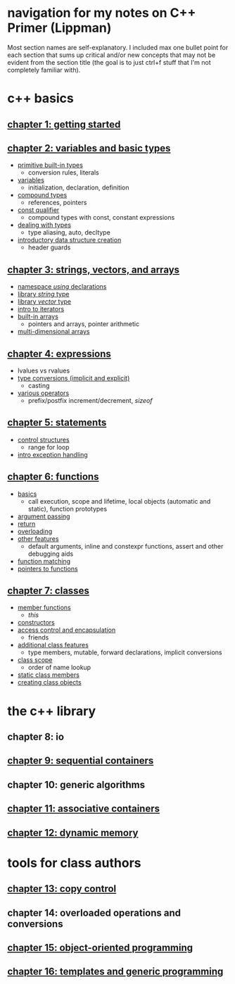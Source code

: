 # navigation for my notes on C++ Primer (Lippman)

Most section names are self-explanatory. I included max one bullet point for each section that sums up critical and/or new concepts that may not be evident from the section title (the goal is to just ctrl+f stuff that I'm not completely familiar with).

# c++ basics

## [chapter 1: getting started](https://github.com/tedklin/pseudoblog/blob/master/cpp_notebook/primer/ch-01.md)

## [chapter 2: variables and basic types](https://github.com/tedklin/pseudoblog/blob/master/cpp_notebook/primer/ch-02.md)

- [primitive built-in types](https://github.com/tedklin/pseudoblog/blob/master/cpp_notebook/primer/ch-02.md#primitive-built-in-types-21)
  - conversion rules, literals
- [variables](https://github.com/tedklin/pseudoblog/blob/master/cpp_notebook/primer/ch-02.md#variables-22)
  - initialization, declaration, definition
- [compound types](https://github.com/tedklin/pseudoblog/blob/master/cpp_notebook/primer/ch-02.md#compound-types-23)
  - references, pointers
- [const qualifier](https://github.com/tedklin/pseudoblog/blob/master/cpp_notebook/primer/ch-02.md#const-qualifier-24)
  - compound types with const, constant expressions
- [dealing with types](https://github.com/tedklin/pseudoblog/blob/master/cpp_notebook/primer/ch-02.md#dealing-with-types-25)
  - type aliasing, auto, decltype
- [introductory data structure creation](https://github.com/tedklin/pseudoblog/blob/master/cpp_notebook/primer/ch-02.md#introductory-data-structure-creation-26)
  - header guards

## [chapter 3: strings, vectors, and arrays](https://github.com/tedklin/pseudoblog/blob/master/cpp_notebook/primer/ch-03.md)

- [namespace *using* declarations](https://github.com/tedklin/pseudoblog/blob/master/cpp_notebook/primer/ch-03.md#namespace-using-declarations-31)
- [library *string* type](https://github.com/tedklin/pseudoblog/blob/master/cpp_notebook/primer/ch-03.md#library-string-type-32)
- [library *vector* type](https://github.com/tedklin/pseudoblog/blob/master/cpp_notebook/primer/ch-03.md#library-vector-type-33)
- [intro to iterators](https://github.com/tedklin/pseudoblog/blob/master/cpp_notebook/primer/ch-03.md#intro-to-iterators-34)
- [built-in arrays](https://github.com/tedklin/pseudoblog/blob/master/cpp_notebook/primer/ch-03.md#built-in-arrays-35)
  - pointers and arrays, pointer arithmetic
- [multi-dimensional arrays](https://github.com/tedklin/pseudoblog/blob/master/cpp_notebook/primer/ch-03.md#multi-dimensional-arrays-36)

## [chapter 4: expressions](https://github.com/tedklin/pseudoblog/blob/master/cpp_notebook/primer/ch-04.md)

- lvalues vs rvalues
- [type conversions (implicit and explicit)](https://github.com/tedklin/pseudoblog/blob/master/cpp_notebook/primer/ch-04.md#type-conversions)
  - casting
- [various operators](https://github.com/tedklin/pseudoblog/blob/master/cpp_notebook/primer/ch-04.md#specific-operators)
  - prefix/postfix increment/decrement, *sizeof*

## [chapter 5: statements](https://github.com/tedklin/pseudoblog/blob/master/cpp_notebook/primer/ch-05.md)

- [control structures](https://github.com/tedklin/pseudoblog/blob/master/cpp_notebook/primer/ch-05.md#control-structures)
  - range for loop
- [intro exception handling](https://github.com/tedklin/pseudoblog/blob/master/cpp_notebook/primer/ch-05.md#intro-to-exception-handling)

## [chapter 6: functions](https://github.com/tedklin/pseudoblog/blob/master/cpp_notebook/primer/ch-06.md)

- [basics](https://github.com/tedklin/pseudoblog/blob/master/cpp_notebook/primer/ch-06.md#basics-61)
  - call execution, scope and lifetime, local objects (automatic and static), function prototypes
- [argument passing](https://github.com/tedklin/pseudoblog/blob/master/cpp_notebook/primer/ch-06.md#argument-passing-62)
- [return](https://github.com/tedklin/pseudoblog/blob/master/cpp_notebook/primer/ch-06.md#return-63)
- [overloading](https://github.com/tedklin/pseudoblog/blob/master/cpp_notebook/primer/ch-06.md#overloaded-functions-64)
- [other features](https://github.com/tedklin/pseudoblog/blob/master/cpp_notebook/primer/ch-06.md#other-features-65)
  - default arguments, inline and constexpr functions, assert and other debugging aids
- [function matching](https://github.com/tedklin/pseudoblog/blob/master/cpp_notebook/primer/ch-06.md#function-matching-66)
- [pointers to functions](https://github.com/tedklin/pseudoblog/blob/master/cpp_notebook/primer/ch-06.md#pointers-to-functions-67)

## [chapter 7: classes](https://github.com/tedklin/pseudoblog/blob/master/cpp_notebook/primer/ch-07.md)

- [member functions](https://github.com/tedklin/pseudoblog/blob/master/cpp_notebook/primer/ch-07.md#member-functions)
  - *this*
- [constructors](https://github.com/tedklin/pseudoblog/blob/master/cpp_notebook/primer/ch-07.md#constructors)
- [access control and encapsulation](https://github.com/tedklin/pseudoblog/blob/master/cpp_notebook/primer/ch-07.md#access-control-and-encapsulation)
  - friends
- [additional class features](https://github.com/tedklin/pseudoblog/blob/master/cpp_notebook/primer/ch-07.md#additional-class-features)
  - type members, mutable, forward declarations, implicit conversions
- [class scope](https://github.com/tedklin/pseudoblog/blob/master/cpp_notebook/primer/ch-07.md#class-scope)
  - order of name lookup
- [static class members](https://github.com/tedklin/pseudoblog/blob/master/cpp_notebook/primer/ch-07.md#static-class-members)
- [creating class objects](https://github.com/tedklin/pseudoblog/blob/master/cpp_notebook/primer/ch-07.md#creating-class-objects)

# the c++ library

## chapter 8: io

## [chapter 9: sequential containers](https://github.com/tedklin/pseudoblog/blob/master/cpp_notebook/primer/ch-09.md)

## chapter 10: generic algorithms

## [chapter 11: associative containers](https://github.com/tedklin/pseudoblog/blob/master/cpp_notebook/primer/ch-11.md)

## [chapter 12: dynamic memory](https://github.com/tedklin/pseudoblog/blob/master/cpp_notebook/primer/ch-12.md)

# tools for class authors

## [chapter 13: copy control](https://github.com/tedklin/pseudoblog/blob/master/cpp_notebook/primer/ch-13.md)

## chapter 14: overloaded operations and conversions

## [chapter 15: object-oriented programming](https://github.com/tedklin/pseudoblog/blob/master/cpp_notebook/primer/ch-15.md)

## [chapter 16: templates and generic programming](https://github.com/tedklin/pseudoblog/blob/master/cpp_notebook/primer/ch-16.md)
